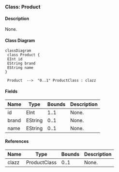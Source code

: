 ### Class: Product

#### Description

None.

#### Class Diagram

```mermaid
classDiagram
 class Product {
 EInt id
 EString brand
 EString name
}

 Product  -->  "0..1" ProductClass : clazz

```

#### Fields

| Name| Type| Bounds| Description|
| -----| ----| ------| -----------|
|id|EInt|1..1|None.|
|brand|EString|0..1|None.|
|name|EString|0..1|None.|

#### References

| Name| Type| Bounds| Description|
| -----| ----| ------| -----------|
|clazz|ProductClass|0..1|None.|

